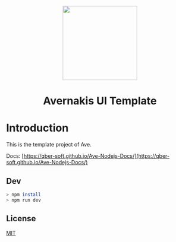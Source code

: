 <p align="center">
  <a href="https://qber-soft.github.io/Ave-Nodejs-Docs/">
    <img width="200" src="https://qber-soft.github.io/Ave-Nodejs-Docs/img/Ave.svg">
  </a>
</p>

<h1 align="center">Avernakis UI Template</h1>

<div align="center">

 </div>
 
# Introduction

This is the template project of Ave.

Docs: [https://qber-soft.github.io/Ave-Nodejs-Docs/](https://qber-soft.github.io/Ave-Nodejs-Docs/)

## Dev

```bash
> npm install
> npm run dev
```

## License

[MIT](./LICENSE)
